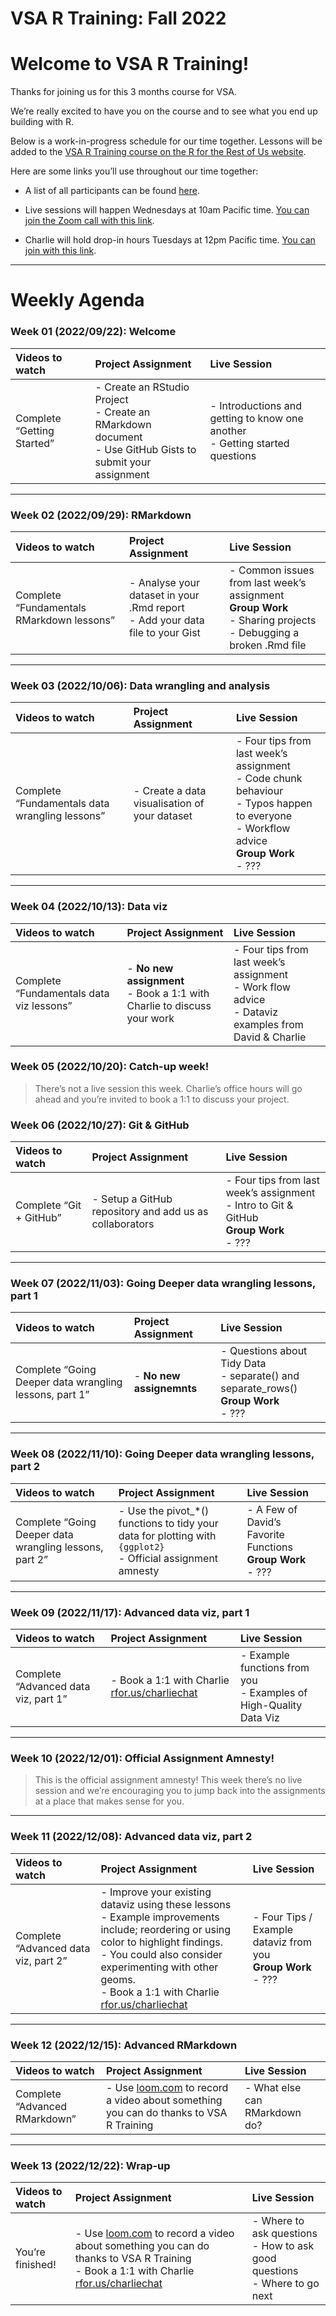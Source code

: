 VSA R Training: Fall 2022
================

# Welcome to VSA R Training!

Thanks for joining us for this 3 months course for VSA.

We’re really excited to have you on the course and to see what you end
up building with R.

Below is a work-in-progress schedule for our time together. Lessons will
be added to the [VSA R Training course on the R for the Rest of Us
website](https://rfortherestofus.com/courses/vsa-r-training-fall-2022/).

Here are some links you’ll use throughout our time together:

-   A list of all participants can be found
    [here](https://docs.google.com/spreadsheets/d/1dOmS1x6yo_d_A78gS-cdxDinKX7Hmb1K_8f7dB8VHkY/edit?usp=sharing "Opens in a new window").

-   Live sessions will happen Wednesdays at 10am Pacific time. [You can
    join the Zoom call with this
    link](https://us02web.zoom.us/j/85743952145?pwd=eXBRNXBCRDNhUU9STXVYWW5NT29SQT09 "Opens in a new window").

-   Charlie will hold drop-in hours Tuesdays at 12pm Pacific time. [You
    can join with this
    link](https://us02web.zoom.us/j/85743952145?pwd=eXBRNXBCRDNhUU9STXVYWW5NT29SQT09 "Opens in a new window").

<hr>

# Weekly Agenda

### Week 01 (2022/09/22): Welcome

| Videos to watch            | Project Assignment                                                                                                 | Live Session                                                                      |
|:---------------------------|:-------------------------------------------------------------------------------------------------------------------|:----------------------------------------------------------------------------------|
| Complete “Getting Started” | \- Create an RStudio Project <br> - Create an RMarkdown document <br> - Use GitHub Gists to submit your assignment | \- Introductions and getting to know one another <br> - Getting started questions |

<hr>

### Week 02 (2022/09/29): RMarkdown

| Videos to watch                           | Project Assignment                                                                 | Live Session                                                                                                                 |
|:------------------------------------------|:-----------------------------------------------------------------------------------|:-----------------------------------------------------------------------------------------------------------------------------|
| Complete “Fundamentals RMarkdown lessons” | \- Analyse your dataset in your .Rmd report <br> - Add your data file to your Gist | \- Common issues from last week’s assignment <br> **Group Work** <br> - Sharing projects <br> - Debugging a broken .Rmd file |

<hr>

### Week 03 (2022/10/06): Data wrangling and analysis

| Videos to watch                                | Project Assignment                             | Live Session                                                                                                                                               |
|:-----------------------------------------------|:-----------------------------------------------|:-----------------------------------------------------------------------------------------------------------------------------------------------------------|
| Complete “Fundamentals data wrangling lessons” | \- Create a data visualisation of your dataset | \- Four tips from last week’s assignment <br> - Code chunk behaviour <br> - Typos happen to everyone <br> - Workflow advice <br> **Group Work** <br> - ??? |

<hr>

### Week 04 (2022/10/13): Data viz

| Videos to watch                          | Project Assignment                                                           | Live Session                                                                                                  |
|:-----------------------------------------|:-----------------------------------------------------------------------------|:--------------------------------------------------------------------------------------------------------------|
| Complete “Fundamentals data viz lessons” | \- **No new assignment** <br> - Book a 1:1 with Charlie to discuss your work | \- Four tips from last week’s assignment <br> - Work flow advice <br> - Dataviz examples from David & Charlie |

### Week 05 (2022/10/20): Catch-up week!

> There’s not a live session this week. Charlie’s office hours will go
> ahead and you’re invited to book a 1:1 to discuss your project.

### Week 06 (2022/10/27): Git & GitHub

| Videos to watch         | Project Assignment                                       | Live Session                                                                                         |
|:------------------------|:---------------------------------------------------------|:-----------------------------------------------------------------------------------------------------|
| Complete “Git + GitHub” | \- Setup a GitHub repository and add us as collaborators | \- Four tips from last week’s assignment <br> - Intro to Git & GitHub <br> **Group Work** <br> - ??? |

<hr>

### Week 07 (2022/11/03): Going Deeper data wrangling lessons, part 1

| Videos to watch                                        | Project Assignment        | Live Session                                                                                      |
|:-------------------------------------------------------|:--------------------------|:--------------------------------------------------------------------------------------------------|
| Complete “Going Deeper data wrangling lessons, part 1” | \- **No new assignemnts** | \- Questions about Tidy Data <br> - separate() and separate_rows() <br> **Group Work** <br> - ??? |

<hr>

### Week 08 (2022/11/10): Going Deeper data wrangling lessons, part 2

| Videos to watch                                        | Project Assignment                                                                                                  | Live Session                                                          |
|:-------------------------------------------------------|:--------------------------------------------------------------------------------------------------------------------|:----------------------------------------------------------------------|
| Complete “Going Deeper data wrangling lessons, part 2” | \- Use the pivot\_\*() functions to tidy your data for plotting with `{ggplot2}` <br> - Official assignment amnesty | \- A Few of David’s Favorite Functions <br> **Group Work** <br> - ??? |

<hr>

### Week 09 (2022/11/17): Advanced data viz, part 1

| Videos to watch                      | Project Assignment                                                            | Live Session                                                                |
|:-------------------------------------|:------------------------------------------------------------------------------|:----------------------------------------------------------------------------|
| Complete “Advanced data viz, part 1” | \- Book a 1:1 with Charlie [rfor.us/charliechat](https://rfor.us/charliechat) | \- Example functions from you <br> - Examples of High-Quality Data Viz <br> |

<hr>

### Week 10 (2022/12/01): Official Assignment Amnesty!

> This is the official assignment amnesty! This week there’s no live
> session and we’re encouraging you to jump back into the assignments at
> a place that makes sense for you.

<hr>

### Week 11 (2022/12/08): Advanced data viz, part 2

| Videos to watch                      | Project Assignment                                                                                                                                                                                                                                                                          | Live Session                                                           |
|:-------------------------------------|:--------------------------------------------------------------------------------------------------------------------------------------------------------------------------------------------------------------------------------------------------------------------------------------------|:-----------------------------------------------------------------------|
| Complete “Advanced data viz, part 2” | \- Improve your existing dataviz using these lessons <br> - Example improvements include; reordering or using color to highlight findings. <br> - You could also consider experimenting with other geoms. <br> - Book a 1:1 with Charlie [rfor.us/charliechat](https://rfor.us/charliechat) | \- Four Tips / Example dataviz from you <br> **Group Work** <br> - ??? |

<hr>

### Week 12 (2022/12/15): Advanced RMarkdown

| Videos to watch               | Project Assignment                                                                                     | Live Session                   |
|:------------------------------|:-------------------------------------------------------------------------------------------------------|:-------------------------------|
| Complete “Advanced RMarkdown” | \- Use [loom.com](loom.com) to record a video about something you can do thanks to VSA R Training <br> | \- What else can RMarkdown do? |

<hr>

### Week 13 (2022/12/22): Wrap-up

| Videos to watch  | Project Assignment                                                                                                                                                                  | Live Session                                                                       |
|:-----------------|:------------------------------------------------------------------------------------------------------------------------------------------------------------------------------------|:-----------------------------------------------------------------------------------|
| You’re finished! | \- Use [loom.com](loom.com) to record a video about something you can do thanks to VSA R Training <br> - Book a 1:1 with Charlie [rfor.us/charliechat](https://rfor.us/charliechat) | \- Where to ask questions <br> - How to ask good questions <br> - Where to go next |
